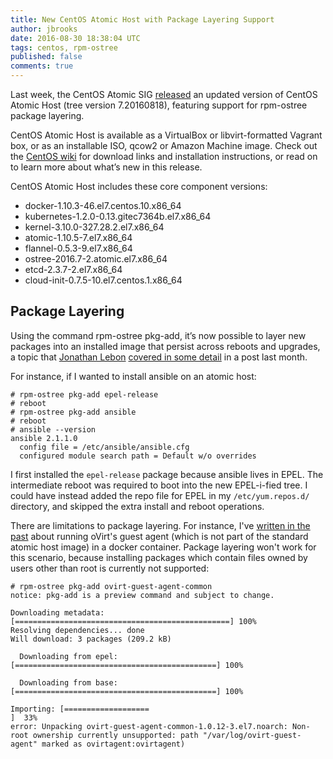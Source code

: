 ```yaml
---
title: New CentOS Atomic Host with Package Layering Support
author: jbrooks
date: 2016-08-30 18:38:04 UTC
tags: centos, rpm-ostree
published: false
comments: true
---
```


Last week, the CentOS Atomic SIG [released](https://seven.centos.org/2016/08/announcing-a-new-release-of-centos-atomic-host-2/) an updated version of CentOS Atomic Host (tree version 7.20160818), featuring support for rpm-ostree package layering. 

CentOS Atomic Host is available as a VirtualBox or libvirt-formatted Vagrant box, or as an installable ISO, qcow2 or Amazon Machine image. Check out the [CentOS wiki](https://wiki.centos.org/SpecialInterestGroup/Atomic/Download) for download links and installation instructions, or read on to learn more about what’s new in this release.

CentOS Atomic Host includes these core component versions:

* docker-1.10.3-46.el7.centos.10.x86_64
* kubernetes-1.2.0-0.13.gitec7364b.el7.x86_64
* kernel-3.10.0-327.28.2.el7.x86_64
* atomic-1.10.5-7.el7.x86_64
* flannel-0.5.3-9.el7.x86_64
* ostree-2016.7-2.atomic.el7.x86_64
* etcd-2.3.7-2.el7.x86_64
* cloud-init-0.7.5-10.el7.centos.1.x86_64

## Package Layering

Using the command rpm-ostree pkg-add, it’s now possible to layer new packages into an installed image that persist across reboots and upgrades, a topic that [Jonathan Lebon](https://github.com/jlebon) [covered in some detail](http://www.projectatomic.io/blog/2016/07/hacking-and-extending-atomic-host/) in a post last month.

For instance, if I wanted to install ansible on an atomic host:

```
# rpm-ostree pkg-add epel-release
# reboot
# rpm-ostree pkg-add ansible
# reboot
# ansible --version
ansible 2.1.1.0
  config file = /etc/ansible/ansible.cfg
  configured module search path = Default w/o overrides
```

I first installed the `epel-release` package because ansible lives in EPEL. The intermediate reboot was required to boot into the new EPEL-i-fied tree. I could have instead added the repo file for EPEL in my `/etc/yum.repos.d/` directory, and skipped the extra install and reboot operations.

There are limitations to package layering. For instance, I've [written in the past](http://www.projectatomic.io/blog/2015/01/running-ovirt-guest-agent-as-privileged-container/) about running oVirt's guest agent (which is not part of the standard atomic host image) in a docker container. Package layering won't work for this scenario, because installing packages which contain files owned by users other than root is currently not supported:

```
# rpm-ostree pkg-add ovirt-guest-agent-common
notice: pkg-add is a preview command and subject to change.

Downloading metadata: [================================================] 100%
Resolving dependencies... done
Will download: 3 packages (209.2 kB)

  Downloading from epel: [=============================================] 100%

  Downloading from base: [=============================================] 100%

Importing: [===================                                        ]  33%
error: Unpacking ovirt-guest-agent-common-1.0.12-3.el7.noarch: Non-root ownership currently unsupported: path "/var/log/ovirt-guest-agent" marked as ovirtagent:ovirtagent)
```